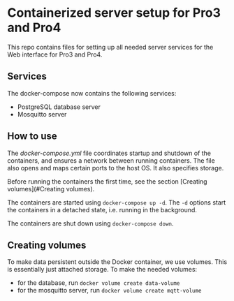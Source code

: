 # Containerized server setup for Pro3 and Pro4

This repo contains files for setting up all needed server services for the Web interface for Pro3 and Pro4.

## Services

The docker-compose now contains the following services:
- PostgreSQL database server
- Mosquitto server

## How to use

The *docker-compose.yml* file coordinates startup and shutdown of the containers, and ensures a network between running containers. The file also opens and maps certain ports to the host OS. It also specifies storage.

Before running the containers the first time, see the section [Creating volumes](#Creating volumes).

The containers are started using `docker-compose up -d`. The `-d` options start the containers in a detached state, i.e. running in the background.

The containers are shut down using `docker-compose down`. 

## Creating volumes

To make data persistent outside the Docker container, we use volumes. This is essentially just attached storage. 
To make the needed volumes:
- for the database, run `docker volume create data-volume`
- for the mosquitto server, run `docker volume create mqtt-volume`
